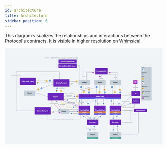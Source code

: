 ```yaml
---
id: architecture
title: Architecture
sidebar_position: 6
---
```


This diagram visualizes the relationships and interactions between the Protocol's contracts. It is visible in higher resolution on [Whimsical](https://whimsical.com/goldfinch-architecture-3kP8x64Z8i4L3rBd5wgePi).

![Architecture](./architecture.png)
